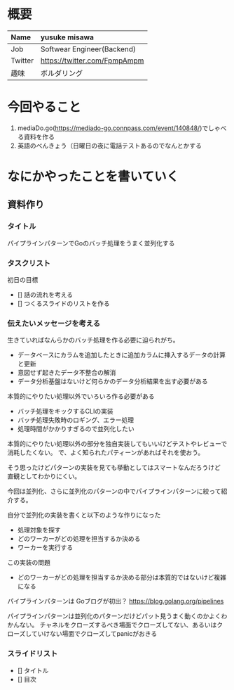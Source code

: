 # 概要

| Name | yusuke misawa |
|:-----------|:------------|
| Job | Softwear Engineer(Backend) |
| Twitter | https://twitter.com/FpmpAmpm |
| 趣味 | ボルダリング |

# 今回やること
1. mediaDo.go(https://mediado-go.connpass.com/event/140848/)でしゃべる資料を作る
2. 英語のべんきょう（日曜日の夜に電話テストあるのでなんとかする

# なにかやったことを書いていく
## 資料作り
### タイトル
パイプラインパターンでGoのバッチ処理をうまく並列化する

### タスクリスト
初日の目標
- [] 話の流れを考える
- [] つくるスライドのリストを作る

### 伝えたいメッセージを考える
生きていればなんらかのバッチ処理を作る必要に迫られがち。
- データベースにカラムを追加したときに追加カラムに挿入するデータの計算と更新
- 意図せず起きたデータ不整合の解消
- データ分析基盤はないけど何らかのデータ分析結果を出す必要がある

本質的にやりたい処理以外でいろいろ作る必要がある
- バッチ処理をキックするCLIの実装
- バッチ処理失敗時のロギング、エラー処理
- 処理時間がかかりすぎるので並列化したい

本質的にやりたい処理以外の部分を独自実装してもいいけどテストやレビューで消耗したくない。
で、よく知られたパティーンがあればそれを使おう。

そう思ったけどパターンの実装を見ても挙動としてはスマートなんだろうけど
直観としてわかりにくい。

今回は並列化、さらに並列化のパターンの中でパイプラインパターンに絞って紹介する。

自分で並列化の実装を書くと以下のような作りになった
- 処理対象を探す
- どのワーカーがどの処理を担当するか決める
- ワーカーを実行する

この実装の問題
- どのワーカーがどの処理を担当するか決める部分は本質的ではないけど複雑になる

パイプラインパターンは
Goブログが初出？
https://blog.golang.org/pipelines

パイプラインパターンは並列化のパターンだけどパット見うまく動くのかよくわかんない。
チャネルをクローズするべき場面でクローズしてない、あるいはクローズしていけない場面でクローズしてpanicがおきる


### スライドリスト
- [] タイトル
- [] 目次
  
